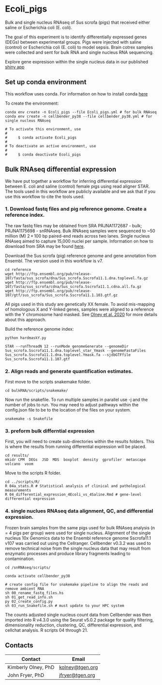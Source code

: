 # Ecoli_pigs
Bulk and single nucleus RNAseq of Sus scrofa (pigs) that received either saline or Escherichia coli  (E. coli).

The goal of this experiment is to identify differentially expressed genes (DEGs) between experimental groups.  Pigs were injected with saline (control) or Escherichia coli  (E. coli) to model sepsis.  Brain cotrex samples were collected and sent for bulk RNA and single nucleus RNA sequencing.

Explore gene expresison within the single nucleus data in our published [shiny app](https://fryerlab.shinyapps.io/Ecoli_snRNAseq/)


## Set up conda environment
This workflow uses conda. For information on how to install conda [here](https://docs.conda.io/projects/conda/en/latest/user-guide/index.html)

To create the environment:
```
conda env create -n Ecoli_pigs --file Ecoli_pigs.yml # for bulk RNAseq
conda env create -n cellbender_py38 --file cellbender_py38.yml # for single nucleus RNAseq

# To activate this environment, use
#
#     $ conda activate Ecoli_pigs
#
# To deactivate an active environment, use
#
#     $ conda deactivate Ecoli_pigs

```
## Bulk RNAseq differential expression
We have put together a workflow for inferring differential expression between E. coli and saline (control) female pigs using read aligner STAR. The tools used in this workflow are publicly available and we ask that if you use this workflow to cite the tools used. 

### 1. Download fastq files and pig reference genome. Create a reference index. 
The raw fastq files may be obtained from SRA PRJNA1172687 - bulk; PRJNA1175698 - snRNAseq. Bulk RNAseq samples were sequenced to ~50 million (M) 2 × 100 bp paired-end reads across two lanes. Single nucleus RNAseq aimed to capture 15,000 nuclei per sample. Information on how to download from SRA may be found [here](https://www.ncbi.nlm.nih.gov/sra/docs/sradownload/). 

Download the Sus scrofa (pig) reference genome and gene annotation from Ensembl. The version used in this workflow is v7. 
```
cd reference
wget http://ftp.ensembl.org/pub/release-107/fasta/sus_scrofa/dna/Sus_scrofa.Sscrofa11.1.dna.toplevel.fa.gz
wget http://ftp.ensembl.org/pub/release-107/fasta/sus_scrofa/cdna/Sus_scrofa.Sscrofa11.1.cdna.all.fa.gz
wget http://ftp.ensembl.org/pub/release-107/gtf/sus_scrofa/Sus_scrofa.Sscrofa11.1.103.gtf.gz 
```

All pigs used in this study are genetically XX female. To avoid mis-mapping of homologous X and Y-linked genes, samples were aligned to a reference with the Y chromosome hard masked. See [Olney et al. 2020](https://bsd.biomedcentral.com/articles/10.1186/s13293-020-00312-9) for more details about this approach. 

Build the reference genome index:
```
python hardmaskY.py

STAR --runThreadN 12 --runMode genomeGenerate --genomeDir Sus_scrofa.Sscrofa11.1.dna.toplevel_star_Ymask --genomeFastaFiles Sus_scrofa.Sscrofa11.1.dna.toplevel.Ymask.fa --sjdbGTFfile Sus_scrofa.Sscrofa11.1.107.gtf
```

### 2. Align reads and generate quantification estimates.
First move to the scripts snakemake folder.
```
cd bulkRNA/scripts/snakemake/
```
Now run the snakefile. To run multiple samples in parallel use -j and the number of jobs to run.
You may need to adjust pathways within the config.json file to be to the location of the files on your system. 
```
snakemake -s Snakefile
```

### 3. preform bulk differntial expression
First, you will need to create sub-directories within the results folders. This is where the results from running differential expression will be placed. 
```
cd results/
mkidr CPM  DEGs  JSD  MDS  boxplot  density  gprofiler  metascape  volcano  voom
```

Move to the scripts R folder.
```
cd ../scripts/R/
R 04a_stats.R # Statistical analysis of clinical and pathological measurements
R 04_differential_expression_4Ecoli_vs_4Saline.Rmd # gene-level differential expression 
```


### 4. single nuclues RNAseq data alignment, QC, and differential expression. 
Frozen brain samples from the same pigs used for bulk RNAseq analysis (n = 4 pigs per group) were used for  single nucleus. Alignment of the single nucleus 10x Genomics data to the Ensembl reference genome Sscrofa11.1 v107 was carried out using the Cellranger. Cellbender v0.3.2 was used to remove technical noise from the single nucleus data that may result from enzymatic processes and produce library fragments leading to contamination.

```
cd /snRNAseq/scripts/

conda activate cellbender_py38

# create config file for snakemake pipeline to align the reads and remove ambient RNA
sh 00_rename_fastq_files.hs
sh 01_get_read_info.sh
py 02_create_config.py
sh 03_run_Snakefile.sh # must update to your HPC system
```

The counts adjusted single nucleus count data from Cellbender was then imported into R v4.3.0 using the Seurat v5.0.2 package for quality filtering, dimensionality reduction, clustering, QC, differential expression, and cellchat analysis. R scripts 04 through 21. 

## Contacts

| Contact | Email |
| --- | --- |
| Kimberly Olney, PhD | kolney@tgen.org |
| John Fryer, PhD | jfryer@tgen.org |
